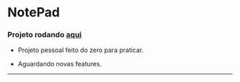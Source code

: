 # NotePad 
### Projeto rodando [aqui](https://timacedoc.github.io/notepad/)

- Projeto pessoal feito do zero para praticar.

- Aguardando novas features. 

-----------------------------------------
